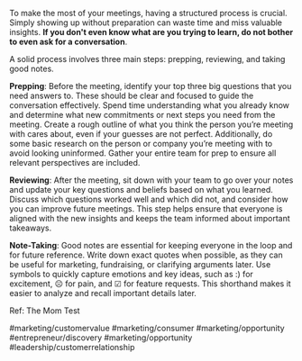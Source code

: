 
To make the most of your meetings, having a structured process is crucial. Simply showing up without preparation can waste time and miss valuable insights. **If you don't even know what are you trying to learn, do not bother to even ask for a conversation**.

A solid process involves three main steps: prepping, reviewing, and taking good notes.

**Prepping**: Before the meeting, identify your top three big questions that you need answers to. These should be clear and focused to guide the conversation effectively. Spend time understanding what you already know and determine what new commitments or next steps you need from the meeting. Create a rough outline of what you think the person you’re meeting with cares about, even if your guesses are not perfect. Additionally, do some basic research on the person or company you’re meeting with to avoid looking uninformed. Gather your entire team for prep to ensure all relevant perspectives are included.

**Reviewing**: After the meeting, sit down with your team to go over your notes and update your key questions and beliefs based on what you learned. Discuss which questions worked well and which did not, and consider how you can improve future meetings. This step helps ensure that everyone is aligned with the new insights and keeps the team informed about important takeaways.

**Note-Taking**: Good notes are essential for keeping everyone in the loop and for future reference. Write down exact quotes when possible, as they can be useful for marketing, fundraising, or clarifying arguments later. Use symbols to quickly capture emotions and key ideas, such as :) for excitement, ☹ for pain, and ☑ for feature requests. This shorthand makes it easier to analyze and recall important details later.

Ref: The Mom Test

#marketing/customervalue #marketing/consumer #marketing/opportunity   #entrepreneur/discovery  #marketing/opportunity #leadership/customerrelationship 